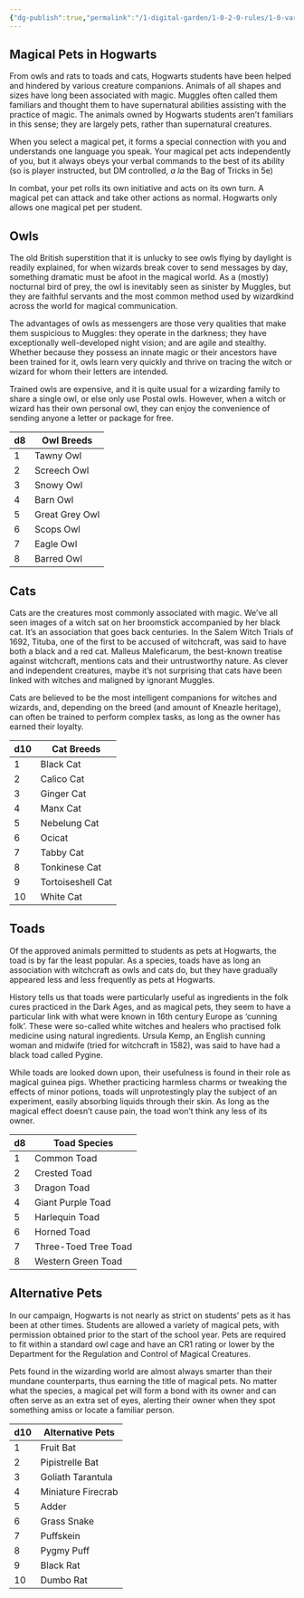 ```yaml
---
{"dg-publish":true,"permalink":"/1-digital-garden/1-0-2-0-rules/1-0-variant-rules/01-08-magical-pets/"}
---
```


## Magical Pets in Hogwarts

From owls and rats to toads and cats, Hogwarts students have been helped and hindered by various creature companions. Animals of all shapes and sizes have long been associated with magic. Muggles often called them familiars and thought them to have supernatural abilities assisting with the practice of magic. The animals owned by Hogwarts students aren’t familiars in this sense; they are largely pets, rather than supernatural creatures.

When you select a magical pet, it forms a special connection with you and understands one language you speak. Your magical pet acts independently of you, but it always obeys your verbal commands to the best of its ability (so is player instructed, but DM controlled, *a la* the Bag of Tricks in 5e)

In combat, your pet rolls its own initiative and acts on its own turn. A magical pet can attack and take other actions as normal. Hogwarts only allows one magical pet per student.

## Owls

The old British superstition that it is unlucky to see owls flying by daylight is readily explained, for when wizards break cover to send messages by day, something dramatic must be afoot in the magical world. As a (mostly) nocturnal bird of prey, the owl is inevitably seen as sinister by Muggles, but they are faithful servants and the most common method used by wizardkind across the world for magical communication.

The advantages of owls as messengers are those very qualities that make them suspicious to Muggles: they operate in the darkness; they have exceptionally well-developed night vision; and are agile and stealthy. Whether because they possess an innate magic or their ancestors have been trained for it, owls learn very quickly and thrive on tracing the witch or wizard for whom their letters are intended.

Trained owls are expensive, and it is quite usual for a wizarding family to share a single owl, or else only use Postal owls. However, when a witch or wizard has their own personal owl, they can enjoy the convenience of sending anyone a letter or package for free.

| d8 | Owl Breeds |
|---|---|
| 1 | Tawny Owl |
| 2 | Screech Owl |
| 3 | Snowy Owl |
| 4 | Barn Owl |
| 5 | Great Grey Owl |
| 6 | Scops Owl |
| 7 | Eagle Owl |
| 8 | Barred Owl |
## Cats

Cats are the creatures most commonly associated with magic. We’ve all seen images of a witch sat on her broomstick accompanied by her black cat. It’s an association that goes back centuries. In the Salem Witch Trials of 1692, Tituba, one of the first to be accused of witchcraft, was said to have both a black and a red cat. Malleus Maleficarum, the best-known treatise against witchcraft, mentions cats and their untrustworthy nature. As clever and independent creatures, maybe it’s not surprising that cats have been linked with witches and maligned by ignorant Muggles.

Cats are believed to be the most intelligent companions for witches and wizards, and, depending on the breed (and amount of Kneazle heritage), can often be trained to perform complex tasks, as long as the owner has earned their loyalty.

| d10 | Cat Breeds |
|---|---|
| 1 | Black Cat |
| 2 | Calico Cat |
| 3 | Ginger Cat |
| 4 | Manx Cat |
| 5 | Nebelung Cat |
| 6 | Ocicat |
| 7 | Tabby Cat |
| 8 | Tonkinese Cat |
| 9 | Tortoiseshell Cat |
| 10 | White Cat |
## Toads

Of the approved animals permitted to students as pets at Hogwarts, the toad is by far the least popular. As a species, toads have as long an association with witchcraft as owls and cats do, but they have gradually appeared less and less frequently as pets at Hogwarts.

History tells us that toads were particularly useful as ingredients in the folk cures practiced in the Dark Ages, and as magical pets, they seem to have a particular link with what were known in 16th century Europe as ‘cunning folk’. These were so-called white witches and healers who practised folk medicine using natural ingredients. Ursula Kemp, an English cunning woman and midwife (tried for witchcraft in 1582), was said to have had a black toad called Pygine.

While toads are looked down upon, their usefulness is found in their role as magical guinea pigs. Whether practicing harmless charms or tweaking the effects of minor potions, toads will unprotestingly play the subject of an experiment, easily absorbing liquids through their skin. As long as the magical effect doesn’t cause pain, the toad won’t think any less of its owner.

| d8 | Toad Species |
|---|---|
| 1 | Common Toad |
| 2 | Crested Toad |
| 3 | Dragon Toad |
| 4 | Giant Purple Toad |
| 5 | Harlequin Toad |
| 6 | Horned Toad |
| 7 | Three-Toed Tree Toad |
| 8 | Western Green Toad |
## Alternative Pets

In our campaign, Hogwarts is not nearly as strict on students’ pets as it has been at other times. Students are allowed a variety of magical pets, with permission obtained prior to the start of the school year. Pets are required to fit within a standard owl cage and have an CR1 rating or lower by the Department for the Regulation and Control of Magical Creatures.

Pets found in the wizarding world are almost always smarter than their mundane counterparts, thus earning the title of magical pets. No matter what the species, a magical pet will form a bond with its owner and can often serve as an extra set of eyes, alerting their owner when they spot something amiss or locate a familiar person.

| d10 | Alternative Pets |
|---|---|
| 1 | Fruit Bat |
| 2 | Pipistrelle Bat |
| 3 | Goliath Tarantula |
| 4 | Miniature Firecrab |
| 5 | Adder |
| 6 | Grass Snake |
| 7 | Puffskein |
| 8 | Pygmy Puff |
| 9 | Black Rat |
| 10 | Dumbo Rat |